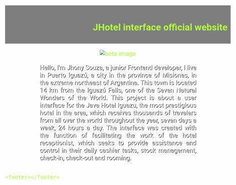 <!DOCTYPE html>
<html lang="en">
<head>
    <meta charset="UTF-8">
    <meta http-equiv="X-UA-Compatible" content="IE=edge">
    <meta name="viewport" content="width=device-width, initial-scale=1.0">
    <title>JHotel interface official website</title>
    <link rel="stylesheet" href="styles.css" />
    <style>
        body {
    width: 100%;
    height: 100vh;
    margin: 0;
    background-image: url(iguazu-warerfallsIII.jpg);
    background-repeat: no-repeat;
    background-attachment: fixed;
    background-size: 100% 100%;
    font-family: Roboto;
    font-size: 20px;
    color: rgb(175,255,55);
}
nav{
    padding: 10px;
    background-color: rgba(0, 0, 0, 0.5);
    display: flex;
    flex-direction: row;
    justify-content: flex-end;
}

nav h1{
    margin: 10px auto;
    text-align: center;
    padding-top: 10px;
    text-shadow:2px 2px #000000;
    align-self: center;
}
section{
    display: flex;
    flex-direction: row;
    justify-content: center;
    align-items: center;
    flex-wrap: wrap;
    width: 50%;
    min-width: 500px;
    margin: 20px auto;
    padding-bottom: 0px;
}
section img{

}
section p{
    text-align: justify;
    color: #ffffff;
    text-shadow: 1px 1px #000000 ;
}
@media(max-width: 600px){
    section img{
        width: 400px;
    }
    section p{
        width: 400px;
    }
}
    </style>
</head>
<body>
    <nav><h1>JHotel interface official website</h1></nav>
    <section>
        <img src="interfaz-beta.png" alt="beta image">
        <p class="article">Hello, I'm Jhony Souza, a junior Frontend developer, I live in Puerto Iguazú, a city in the province of Misiones, in the extreme northeast of Argentina. This town is located 14 km from the Iguazú Falls, one of the Seven Natural Wonders of the World.
            This project is about a user interface for the Java Hotel Iguazu, the most prestigious hotel in the area, which receives thousands of travelers from all over the world throughout the year, seven days a week, 24 hours a day.
            The interface was created with the function of facilitating the work of the hotel receptionist, which seeks to provide assistance and control in their daily cashier tasks, stock management, check-in, check-out and rooming.
        </p>
    </section>
    
    <footer></footer>
</body>
</html>
